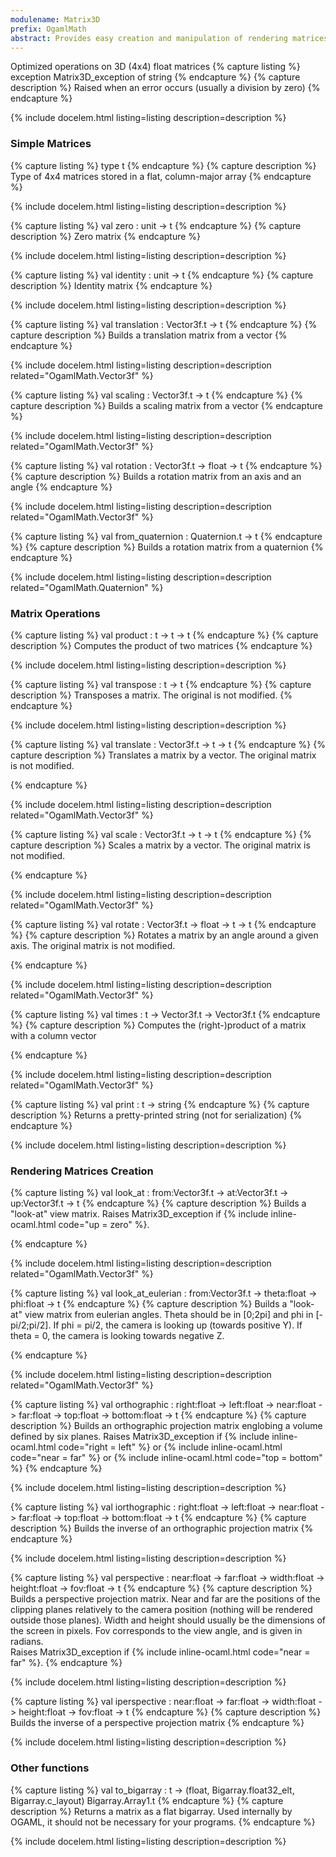 ```yaml
---
modulename: Matrix3D 
prefix: OgamlMath
abstract: Provides easy creation and manipulation of rendering matrices 
---
```



Optimized operations on 3D (4x4) float matrices 
{% capture listing %}
exception Matrix3D_exception of string
{% endcapture %}
{% capture description %}
Raised when an error occurs (usually a division by zero) 
{% endcapture %}

{% include docelem.html listing=listing description=description  %}

### Simple Matrices 

{% capture listing %}
type t
{% endcapture %}
{% capture description %}
Type of 4x4 matrices stored in a flat, column-major array 
{% endcapture %}

{% include docelem.html listing=listing description=description  %}

{% capture listing %}
val zero : unit -> t
{% endcapture %}
{% capture description %}
Zero matrix 
{% endcapture %}

{% include docelem.html listing=listing description=description  %}

{% capture listing %}
val identity : unit -> t
{% endcapture %}
{% capture description %}
Identity matrix 
{% endcapture %}

{% include docelem.html listing=listing description=description  %}

{% capture listing %}
val translation : Vector3f.t -> t
{% endcapture %}
{% capture description %}
Builds a translation matrix from a vector 
{% endcapture %}

{% include docelem.html listing=listing description=description  related="OgamlMath.Vector3f" %}

{% capture listing %}
val scaling : Vector3f.t -> t
{% endcapture %}
{% capture description %}
Builds a scaling matrix from a vector 
{% endcapture %}

{% include docelem.html listing=listing description=description  related="OgamlMath.Vector3f" %}

{% capture listing %}
val rotation : Vector3f.t -> float -> t
{% endcapture %}
{% capture description %}
Builds a rotation matrix from an axis and an angle 
{% endcapture %}

{% include docelem.html listing=listing description=description  related="OgamlMath.Vector3f" %}

{% capture listing %}
val from_quaternion : Quaternion.t -> t
{% endcapture %}
{% capture description %}
Builds a rotation matrix from a quaternion 
{% endcapture %}

{% include docelem.html listing=listing description=description  related="OgamlMath.Quaternion" %}

### Matrix Operations 

{% capture listing %}
val product : t -> t -> t
{% endcapture %}
{% capture description %}
Computes the product of two matrices 
{% endcapture %}

{% include docelem.html listing=listing description=description  %}

{% capture listing %}
val transpose : t -> t
{% endcapture %}
{% capture description %}
Transposes a matrix. The original is not modified. 
{% endcapture %}

{% include docelem.html listing=listing description=description  %}

{% capture listing %}
val translate : Vector3f.t -> t -> t
{% endcapture %}
{% capture description %}
Translates a matrix by a vector. The original matrix is not modified. 
 
{% endcapture %}

{% include docelem.html listing=listing description=description  related="OgamlMath.Vector3f" %}

{% capture listing %}
val scale : Vector3f.t -> t -> t
{% endcapture %}
{% capture description %}
Scales a matrix by a vector. The original matrix is not modified. 
 
{% endcapture %}

{% include docelem.html listing=listing description=description  related="OgamlMath.Vector3f" %}

{% capture listing %}
val rotate : Vector3f.t -> float -> t -> t
{% endcapture %}
{% capture description %}
Rotates a matrix by an angle around a given axis. The original matrix is not modified. 
 
{% endcapture %}

{% include docelem.html listing=listing description=description  related="OgamlMath.Vector3f" %}

{% capture listing %}
val times : t -> Vector3f.t -> Vector3f.t
{% endcapture %}
{% capture description %}
Computes the (right-)product of a matrix with a column vector
 
{% endcapture %}

{% include docelem.html listing=listing description=description  related="OgamlMath.Vector3f" %}

{% capture listing %}
val print : t -> string
{% endcapture %}
{% capture description %}
Returns a pretty-printed string (not for serialization) 
{% endcapture %}

{% include docelem.html listing=listing description=description  %}

### Rendering Matrices Creation 

{% capture listing %}
val look_at : from:Vector3f.t -> at:Vector3f.t -> up:Vector3f.t -> t
{% endcapture %}
{% capture description %}
Builds a "look-at" view matrix.
 Raises Matrix3D_exception if {% include inline-ocaml.html code="up = zero" %}.
 
{% endcapture %}

{% include docelem.html listing=listing description=description  related="OgamlMath.Vector3f" %}

{% capture listing %}
val look_at_eulerian : from:Vector3f.t -> theta:float -> phi:float -> t
{% endcapture %}
{% capture description %}
Builds a "look-at" view matrix from eulerian angles. 
 Theta should be in [0;2pi] and phi in [-pi/2;pi/2]. 
 If phi = pi/2, the camera is looking up (towards positive Y). 
 If theta = 0, the camera is looking towards negative Z. 
 
{% endcapture %}

{% include docelem.html listing=listing description=description  related="OgamlMath.Vector3f" %}

{% capture listing %}
val orthographic : right:float -> left:float -> near:float -> far:float -> top:float -> bottom:float -> t
{% endcapture %}
{% capture description %}
Builds an orthographic projection matrix englobing a volume defined by six planes. 
 Raises Matrix3D_exception if {% include inline-ocaml.html code="right = left" %} or {% include inline-ocaml.html code="near = far" %} or {% include inline-ocaml.html code="top = bottom" %} 
{% endcapture %}

{% include docelem.html listing=listing description=description  %}

{% capture listing %}
val iorthographic : right:float -> left:float -> near:float -> far:float -> top:float -> bottom:float -> t
{% endcapture %}
{% capture description %}
Builds the inverse of an orthographic projection matrix 
{% endcapture %}

{% include docelem.html listing=listing description=description  %}

{% capture listing %}
val perspective : near:float -> far:float -> width:float -> height:float -> fov:float -> t
{% endcapture %}
{% capture description %}
Builds a perspective projection matrix. Near and far are the positions
 of the clipping planes relatively to the camera position (nothing will
 be rendered outside those planes). Width and height should usually be 
 the dimensions of the screen in pixels. Fov corresponds to the view 
 angle, and is given in radians.<br/>
 Raises Matrix3D_exception if {% include inline-ocaml.html code="near = far" %}. 
{% endcapture %}

{% include docelem.html listing=listing description=description  %}

{% capture listing %}
val iperspective : near:float -> far:float -> width:float -> height:float -> fov:float -> t
{% endcapture %}
{% capture description %}
Builds the inverse of a perspective projection matrix 
{% endcapture %}

{% include docelem.html listing=listing description=description  %}

### Other functions 

{% capture listing %}
val to_bigarray : t -> (float, Bigarray.float32_elt, Bigarray.c_layout) Bigarray.Array1.t
{% endcapture %}
{% capture description %}
Returns a matrix as a flat bigarray. Used internally by OGAML, it should not be necessary for your programs. 
{% endcapture %}

{% include docelem.html listing=listing description=description  %}

